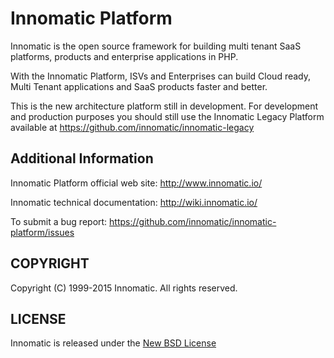 # Innomatic Platform

Innomatic is the open source framework for building multi tenant SaaS platforms, products and enterprise applications in PHP.

With the Innomatic Platform, ISVs and Enterprises can build Cloud ready, Multi Tenant applications and SaaS products faster and better.

This is the new architecture platform still in development. For development and production purposes you should still use the Innomatic Legacy Platform available at https://github.com/innomatic/innomatic-legacy

## Additional Information

Innomatic Platform official web site: http://www.innomatic.io/

Innomatic technical documentation: http://wiki.innomatic.io/

To submit a bug report: https://github.com/innomatic/innomatic-platform/issues

## COPYRIGHT
Copyright (C) 1999-2015 Innomatic. All rights reserved.

## LICENSE
Innomatic is released under the [New BSD License](https://github.com/innomatic/innomatic-platform/blob/master/LICENSE)

